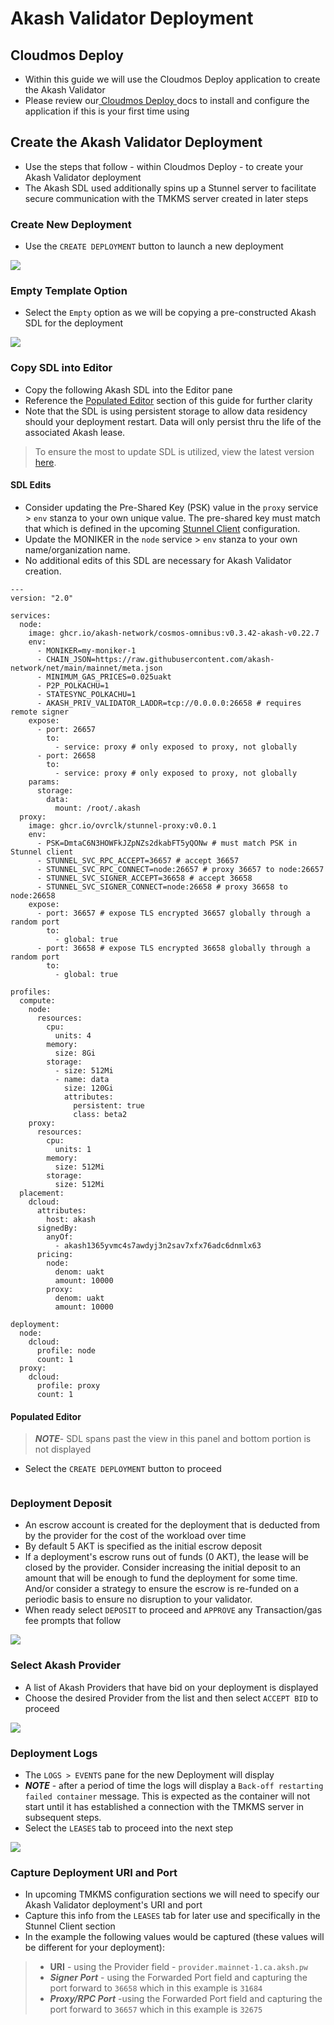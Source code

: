 # Akash Validator Deployment

## Cloudmos Deploy

* Within this guide we will use the Cloudmos Deploy application to create the Akash Validator
* Please review our[ Cloudmos Deploy ](broken-reference)docs to install and configure the application if this is your first time using

## Create the Akash Validator Deployment

* Use the steps that follow - within Cloudmos Deploy - to create your Akash Validator deployment
* The Akash SDL used additionally spins up a Stunnel server to facilitate secure communication with the TMKMS server created in later steps

### Create New Deployment

* Use the `CREATE DEPLOYMENT` button to launch a new deployment

![](../../.gitbook/assets/validatorCreateDeployment.png)

### Empty Template Option

* Select the `Empty` option as we will be copying a pre-constructed Akash SDL for the deployment

![](../../.gitbook/assets/validatorBlankTemplate.png)

### Copy SDL into Editor

* Copy the following Akash SDL into the Editor pane
* Reference the [Populated Editor](akash-validator-deployment.md#populated-editor) section of this guide for further clarity
* Note that the SDL is using persistent storage to allow data residency should your deployment restart.  Data will only persist thru the life of the associated Akash lease.

> To ensure the most to update SDL is utilized, view the latest version [here](https://github.com/akash-network/cosmos-omnibus/blob/09679171d513586b5e1a9aafe73db55ebdbf5098/\_examples/validator-and-tmkms/deploy.yml).

#### SDL Edits

* Consider updating the Pre-Shared Key (PSK) value in the  `proxy` service > `env` stanza to your own unique value.  The pre-shared key must match that which is defined in the upcoming [Stunnel Client](stunnel-client.md) configuration.
* Update the MONIKER in the `node` service > `env` stanza to your own name/organization name.
*   No additional edits of this SDL are necessary for Akash Validator creation.



```
---
version: "2.0"

services:
  node:
    image: ghcr.io/akash-network/cosmos-omnibus:v0.3.42-akash-v0.22.7
    env:
      - MONIKER=my-moniker-1
      - CHAIN_JSON=https://raw.githubusercontent.com/akash-network/net/main/mainnet/meta.json
      - MINIMUM_GAS_PRICES=0.025uakt
      - P2P_POLKACHU=1
      - STATESYNC_POLKACHU=1
      - AKASH_PRIV_VALIDATOR_LADDR=tcp://0.0.0.0:26658 # requires remote signer
    expose:
      - port: 26657
        to:
          - service: proxy # only exposed to proxy, not globally
      - port: 26658
        to:
          - service: proxy # only exposed to proxy, not globally
    params:
      storage:
        data:
          mount: /root/.akash
  proxy:
    image: ghcr.io/ovrclk/stunnel-proxy:v0.0.1
    env:
      - PSK=DmtaC6N3HOWFkJZpNZs2dkabFT5yQONw # must match PSK in Stunnel client
      - STUNNEL_SVC_RPC_ACCEPT=36657 # accept 36657
      - STUNNEL_SVC_RPC_CONNECT=node:26657 # proxy 36657 to node:26657
      - STUNNEL_SVC_SIGNER_ACCEPT=36658 # accept 36658
      - STUNNEL_SVC_SIGNER_CONNECT=node:26658 # proxy 36658 to node:26658
    expose:
      - port: 36657 # expose TLS encrypted 36657 globally through a random port
        to:
          - global: true
      - port: 36658 # expose TLS encrypted 36658 globally through a random port
        to:
          - global: true

profiles:
  compute:
    node:
      resources:
        cpu:
          units: 4
        memory:
          size: 8Gi
        storage:
          - size: 512Mi
          - name: data
            size: 120Gi
            attributes:
              persistent: true
              class: beta2
    proxy:
      resources:
        cpu:
          units: 1
        memory:
          size: 512Mi
        storage:
          size: 512Mi
  placement:
    dcloud:
      attributes:
        host: akash
      signedBy:
        anyOf:
          - akash1365yvmc4s7awdyj3n2sav7xfx76adc6dnmlx63
      pricing:
        node:
          denom: uakt
          amount: 10000
        proxy:
          denom: uakt
          amount: 10000

deployment:
  node:
    dcloud:
      profile: node
      count: 1
  proxy:
    dcloud:
      profile: proxy
      count: 1
```

#### Populated Editor

> _**NOTE**_- SDL spans past the view in this panel and bottom portion is not displayed

* Select the `CREATE DEPLOYMENT` button to proceed

<figure><img src="../../.gitbook/assets/validatorSDL.png" alt=""><figcaption></figcaption></figure>

### Deployment Deposit

* An escrow account is created for the deployment that is deducted from by the provider for the cost of the workload over time
* By default 5 AKT is specified as the initial escrow deposit
* If a deployment's escrow runs out of funds (0 AKT), the lease will be closed by the provider. Consider increasing the initial deposit to an amount that will be enough to fund the deployment for some time. And/or consider a strategy to ensure the escrow is re-funded on a periodic basis to ensure no disruption to your validator.
* When ready select `DEPOSIT` to proceed and `APPROVE` any Transaction/gas fee prompts that follow

![](../../.gitbook/assets/validatorDeploymentDeposit.png)

### Select Akash Provider

* A list of Akash Providers that have bid on your deployment is displayed
* Choose the desired Provider from the list and then select `ACCEPT BID` to proceed

![](../../.gitbook/assets/validatorSelectProvider.png)

### Deployment Logs

* The `LOGS > EVENTS` pane for the new Deployment will display
* _**NOTE**_ - after a period of time the logs will display a `Back-off restarting failed container` message. This is expected as the container will not start until it has established a connection with the TMKMS server in subsequent steps.
* Select the `LEASES` tab to proceed into the next step

![](../../.gitbook/assets/validatorDeploymentLogs.png)

### Capture Deployment URI and Port

* In upcoming TMKMS configuration sections we will need to specify our Akash Validator deployment's URI and port
* Capture this info from the `LEASES` tab for later use and specifically in the Stunnel Client section
* In the example the following values would be captured (these values will be different for your deployment):

> * **URI** - using the Provider field - `provider.mainnet-1.ca.aksh.pw`
> * _**Signer Port**_ - using the Forwarded Port field and capturing the port forward to `36658` which in this example is `31684`
> * _**Proxy/RPC Port**_ -using the Forwarded Port field and capturing the port forward to `36657` which in this example is `32675`

<figure><img src="../../.gitbook/assets/akashValdiatorForwardedPorts.png" alt=""><figcaption></figcaption></figure>
